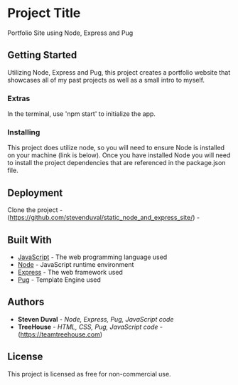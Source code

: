 # Project Title
Portfolio Site using Node, Express and Pug

## Getting Started
Utilizing Node, Express and Pug, this project creates a portfolio website that showcases all of my past projects as well as a small intro to myself.

### Extras
In the terminal, use 'npm start' to initialize the app.

### Installing
This project does utilize node, so you will need to ensure Node is installed on your machine (link is below).  Once you have installed Node you will need to install the project dependencies that are referenced in the package.json file.

## Deployment
Clone the project - (https://github.com/stevenduval/static_node_and_express_site/) -  

## Built With
* [JavaScript](https://developer.mozilla.org/en-US/docs/Web/JavaScript) - The web programming language used
* [Node](https://nodejs.org/en/about/) - JavaScript runtime environment
* [Express](https://expressjs.com/) - The web framework used
* [Pug](https://pugjs.org) - Template Engine used

## Authors
* **Steven Duval** - *Node, Express, Pug, JavaScript code*
* **TreeHouse** - *HTML, CSS, Pug, JavaScript code* - (https://teamtreehouse.com)

## License
This project is licensed as free for non-commercial use.

